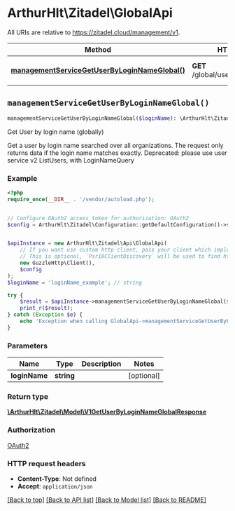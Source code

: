 # ArthurHlt\Zitadel\GlobalApi

All URIs are relative to https://zitadel.cloud/management/v1.

Method | HTTP request | Description
------------- | ------------- | -------------
[**managementServiceGetUserByLoginNameGlobal()**](GlobalApi.md#managementServiceGetUserByLoginNameGlobal) | **GET** /global/users/_by_login_name | Get User by login name (globally)


## `managementServiceGetUserByLoginNameGlobal()`

```php
managementServiceGetUserByLoginNameGlobal($loginName): \ArthurHlt\Zitadel\Model\V1GetUserByLoginNameGlobalResponse
```

Get User by login name (globally)

Get a user by login name searched over all organizations. The request only returns data if the login name matches exactly.  Deprecated: please use user service v2 ListUsers, with LoginNameQuery

### Example

```php
<?php
require_once(__DIR__ . '/vendor/autoload.php');


// Configure OAuth2 access token for authorization: OAuth2
$config = ArthurHlt\Zitadel\Configuration::getDefaultConfiguration()->setAccessToken('YOUR_ACCESS_TOKEN');


$apiInstance = new ArthurHlt\Zitadel\Api\GlobalApi(
    // If you want use custom http client, pass your client which implements `Psr\Http\Client\ClientInterface`.
    // This is optional, `Psr18ClientDiscovery` will be used to find http client. For instance `GuzzleHttp\Client` implements that interface
    new GuzzleHttp\Client(),
    $config
);
$loginName = 'loginName_example'; // string

try {
    $result = $apiInstance->managementServiceGetUserByLoginNameGlobal($loginName);
    print_r($result);
} catch (Exception $e) {
    echo 'Exception when calling GlobalApi->managementServiceGetUserByLoginNameGlobal: ', $e->getMessage(), PHP_EOL;
}
```

### Parameters

Name | Type | Description  | Notes
------------- | ------------- | ------------- | -------------
 **loginName** | **string**|  | [optional]

### Return type

[**\ArthurHlt\Zitadel\Model\V1GetUserByLoginNameGlobalResponse**](../Model/V1GetUserByLoginNameGlobalResponse.md)

### Authorization

[OAuth2](../../README.md#OAuth2)

### HTTP request headers

- **Content-Type**: Not defined
- **Accept**: `application/json`

[[Back to top]](#) [[Back to API list]](../../README.md#endpoints)
[[Back to Model list]](../../README.md#models)
[[Back to README]](../../README.md)
